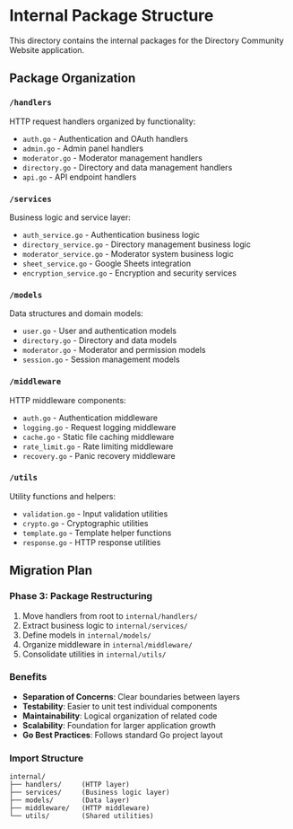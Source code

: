 # Internal Package Structure

This directory contains the internal packages for the Directory Community Website application.

## Package Organization

### `/handlers`
HTTP request handlers organized by functionality:
- `auth.go` - Authentication and OAuth handlers
- `admin.go` - Admin panel handlers  
- `moderator.go` - Moderator management handlers
- `directory.go` - Directory and data management handlers
- `api.go` - API endpoint handlers

### `/services`
Business logic and service layer:
- `auth_service.go` - Authentication business logic
- `directory_service.go` - Directory management business logic
- `moderator_service.go` - Moderator system business logic
- `sheet_service.go` - Google Sheets integration
- `encryption_service.go` - Encryption and security services

### `/models`
Data structures and domain models:
- `user.go` - User and authentication models
- `directory.go` - Directory and data models
- `moderator.go` - Moderator and permission models
- `session.go` - Session management models

### `/middleware`
HTTP middleware components:
- `auth.go` - Authentication middleware
- `logging.go` - Request logging middleware
- `cache.go` - Static file caching middleware
- `rate_limit.go` - Rate limiting middleware
- `recovery.go` - Panic recovery middleware

### `/utils`
Utility functions and helpers:
- `validation.go` - Input validation utilities
- `crypto.go` - Cryptographic utilities
- `template.go` - Template helper functions
- `response.go` - HTTP response utilities

## Migration Plan

### Phase 3: Package Restructuring
1. Move handlers from root to `internal/handlers/`
2. Extract business logic to `internal/services/`
3. Define models in `internal/models/`
4. Organize middleware in `internal/middleware/`
5. Consolidate utilities in `internal/utils/`

### Benefits
- **Separation of Concerns**: Clear boundaries between layers
- **Testability**: Easier to unit test individual components
- **Maintainability**: Logical organization of related code
- **Scalability**: Foundation for larger application growth
- **Go Best Practices**: Follows standard Go project layout

### Import Structure
```
internal/
├── handlers/     (HTTP layer)
├── services/     (Business logic layer)  
├── models/       (Data layer)
├── middleware/   (HTTP middleware)
└── utils/        (Shared utilities)
```